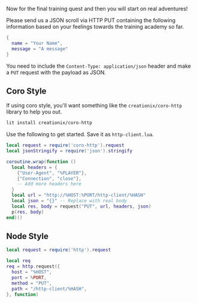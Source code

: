 Now for the final training quest and then you will start on real adventures!

Please send us a JSON scroll via HTTP PUT containing the following information
based on your feelings towards the training academy so far.

```lua
{
  name = "Your Name",
  message = "A message"
}
```

You need to include the `Content-Type: application/json` header and make a `PUT`
request with the payload as JSON.

## Coro Style

If using coro style, you'll want something like the `creationix/coro-http`
library to help you out.

```sh
lit install creationix/coro-http
```

Use the following to get started.  Save it as `http-client.lua`.

```lua
local request = require('coro-http').request
local jsonStringify = require('json').stringify

coroutine.wrap(function ()
  local headers = {
    {"User-Agent", "%PLAYER"},
    {"Connection", "close"},
    -- Add more headers here
  }
  local url = "http://%HOST:%PORT/http-client/%HASH"
  local json = "{}" -- Replace with real body
  local res, body = request("PUT", url, headers, json)
  p(res, body)
end)()
```

## Node Style

```lua
local request = require('http').request

local req
req = http.request({
  host = "%HOST",
  port = %PORT,
  method = "PUT",
  path = "/http-client/%HASH",
}, function)
```
